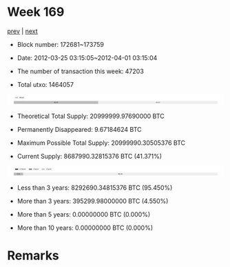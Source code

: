 # Week 169

[prev](week0168.md) | [next](week0170.md)

- Block number: 172681~173759

- Date: 2012-03-25 03:15:05~2012-04-01 03:15:04

- The number of transaction this week: 47203

- Total utxo: 1464057

![](../images/mined_week0169.png)

- Theoretical Total Supply: 20999999.97690000 BTC

- Permanently Disappeared: 9.67184624 BTC

- Maximum Possible Total Supply: 20999990.30505376 BTC

- Current Supply: 8687990.32815376 BTC (41.371%)

![](../images/year_week0169.png)


- Less than 3 years: 8292690.34815376 BTC (95.450%)

- More than 3 years: 395299.98000000 BTC (4.550%)

- More than 5 years: 0.00000000 BTC (0.000%)

- More than 10 years: 0.00000000 BTC (0.000%)

# Remarks

